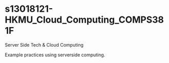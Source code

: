 # s13018121-HKMU_Cloud_Computing_COMPS381F
Server Side Tech &amp; Cloud Computing


Example practices using serverside computing.
